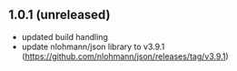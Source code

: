 ## 1.0.1 (unreleased)
- updated build handling
- update nlohmann/json library to v3.9.1 (https://github.com/nlohmann/json/releases/tag/v3.9.1)
